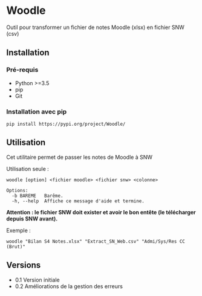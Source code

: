 # Woodle
Outil pour transformer un fichier de notes Moodle (xlsx) en fichier SNW (csv)

## Installation

### Pré-requis

* Python >=3.5
* pip
* Git

### Installation avec pip

    pip install https://pypi.org/project/Woodle/

## Utilisation

Cet utilitaire permet de passer les notes de Moodle à SNW

Utilisation seule :

```
woodle [option] <fichier moodle> <fichier snw> <colonne>

Options:
  -b BAREME   Barême.
  -h, --help  Affiche ce message d'aide et termine.
```

**Attention : le fichier SNW doit exister et avoir le bon entête (le télécharger depuis SNW avant).**

Exemple :

    woodle "Bilan S4 Notes.xlsx" "Extract_SN_Web.csv" "Admi/Sys/Res CC (Brut)"

## Versions

* 0.1 Version initiale
* 0.2 Améliorations de la gestion des erreurs
